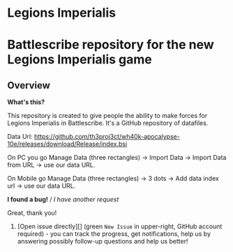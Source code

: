 # Legions Imperialis
Battlescribe repository for the new Legions Imperialis game
===========================
## Overview ##
[Overview]: #overview

__What's this?__

This repository is created to give people the ability to make forces for Legions Imperialis in Battlescribe. It's a GitHub repository of datafiles. 

Data Url:
https://github.com/th3proj3ct/wh40k-apocalypse-10e/releases/download/Release/index.bsi

On PC you go Manage Data (three rectangles) -> Import Data -> Import Data from URL -> use our data URL.

On Mobile go Manage Data (three rectangles) -> 3 dots -> Add data index url -> use our data URL.

__I found a bug!__ / *I have another request*

Great, thank you!

1. [Open issue directly][] (green `New Issue` in upper-right, GitHub account required) - you can track the progress, get notifications, help us by answering possibly follow-up questions and help us better!
